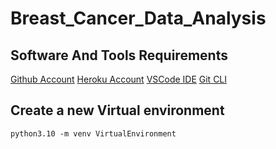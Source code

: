 # **Breast_Cancer_Data_Analysis**

## **Software And Tools Requirements**

[Github Account](https://github.com/)
[Heroku Account](https://www.heroku.com/)
[VSCode IDE](https://code.visualstudio.com/)
[Git CLI](https://git-scm.com/downloads)

## **Create a new Virtual environment**

```
python3.10 -m venv VirtualEnvironment
```
